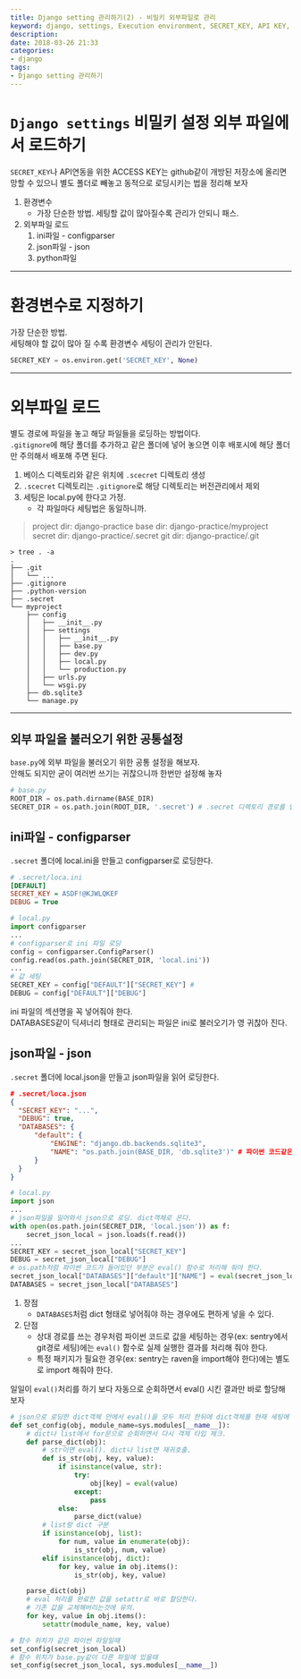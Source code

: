 ```yaml
---
title: Django setting 관리하기(2) - 비밀키 외부파일로 관리
keyword: django, settings, Execution environment, SECRET_KEY, API KEY, configparser, ini, json
description: 
date: 2018-03-26 21:33
categories:
- django
tags:
- Django setting 관리하기
---
```

# `Django settings` 비밀키 설정 외부 파일에서 로드하기
`SECRET_KEY`나 API연동을 위한 ACCESS KEY는 github같이 개방된 저장소에 올리면 망할 수 있으니 별도 폴더로 빼놓고 동적으로 로딩시키는 법을 정리해 보자

1. 환경변수
    - 가장 단순한 방법. 세팅할 값이 많아질수록 관리가 안되니 패스.
2. 외부파일 로드
    1. ini파일 - configparser
    2. json파일 - json
    3. python파일

---

# 환경변수로 지정하기
가장 단순한 방법.  
세팅해야 할 값이 많아 질 수록 환경변수 세팅이 관리가 안된다.

```python
SECRET_KEY = os.environ.get('SECRET_KEY', None)
```

---

# 외부파일 로드
별도 경로에 파일을 놓고 해당 파일들을 로딩하는 방법이다.  
`.gitignore`에 해당 폴더를 추가하고 같은 폴더에 넣어 놓으면 이후 배포시에 해당 폴더만 주의해서 배포해 주면 된다.

1. 베이스 디렉토리와 같은 위치에 `.scecret` 디렉토리 생성
2. `.scecret` 디렉토리는 `.gitignore`로 해당 디렉토리는 버전관리에서 제외
3. 세팅은 local.py에 한다고 가정.
    - 각 파일마다 세팅법은 동일하니까.

>project dir: django-practice
>base dir: django-practice/myproject
>secret dir: django-practice/.secret
>git dir: django-practice/.git

```shell(django-practice)  callorange > ~/projects/practice/django-practice >  master>
> tree . -a
.
├── .git
│   └── ...
├── .gitignore
├── .python-version
├── .secret
└── myproject
    ├── config
    │   ├── __init__.py
    │   ├── settings
    │   │   ├── __init__.py
    │   │   ├── base.py
    │   │   ├── dev.py
    │   │   ├── local.py
    │   │   └── production.py
    │   ├── urls.py
    │   └── wsgi.py
    ├── db.sqlite3
    └── manage.py
```

---

## 외부 파일을 불러오기 위한 공통설정
`base.py`에 외부 파일을 불러오기 위한 공통 설정을 해보자.  
안해도 되지만 굳이 여러번 쓰기는 귀찮으니까 한번만 설정해 놓자

```python
# base.py
ROOT_DIR = os.path.dirname(BASE_DIR)
SECRET_DIR = os.path.join(ROOT_DIR, '.secret') # .secret 디렉토리 경로를 얻어왔다.
```

## ini파일 - configparser
`.secret` 폴더에 local.ini을 만들고 configparser로 로딩한다.

```ini
# .secret/loca.ini
[DEFAULT]
SECRET_KEY = ASDF!@KJWLQKEF
DEBUG = True
```

```python
# local.py
import configparser
...
# configparser로 ini 파일 로딩
config = configparser.ConfigParser()
config.read(os.path.join(SECRET_DIR, 'local.ini'))
...
# 값 세팅
SECRET_KEY = config["DEFAULT"]["SECRET_KEY"] #
DEBUG = config["DEFAULT"]["DEBUG"]
```

ini 파일의 섹션명을 꼭 넣어줘야 한다.  
DATABASES같이 딕셔너리 형태로 관리되는 파일은 ini로 불러오기가 영 귀찮아 진다.

## json파일 - json
`.secret` 폴더에 local.json을 만들고 json파일을 읽어 로딩한다.

```json
# .secret/loca.json
{
  "SECRET_KEY": "...",
  "DEBUG": true,
  "DATABASES": {
      "default": {
          "ENGINE": "django.db.backends.sqlite3",
          "NAME": "os.path.join(BASE_DIR, 'db.sqlite3')" # 파이썬 코드같은 경우 일단 텍스트로 넣는다
      }
  }
}
```

```python
# local.py
import json
...
# json파일을 일어와서 json으로 로딩. dict객체로 온다.
with open(os.path.join(SECRET_DIR, 'local.json')) as f:
    secret_json_local = json.loads(f.read())
...
SECRET_KEY = secret_json_local["SECRET_KEY"]
DEBUG = secret_json_local["DEBUG"]
# os.path처럼 파이썬 코드가 들어있던 부분은 eval() 함수로 처리해 줘야 한다.
secret_json_local["DATABASES"]["default"]["NAME"] = eval(secret_json_local["DATABASES"]["default"]["NAME"])
DATABASES = secret_json_local["DATABASES"]
```

1. 장점
    - `DATABASES`처럼 dict 형태로 넣어줘야 하는 경우에도 편하게 넣을 수 있다.  
2. 단점
    - 상대 경로를 쓰는 경우처럼 파이썬 코드로 값을 세팅하는 경우(ex: sentry에서 git경로 세팅)에는 `eval()` 함수로 실제 실행한 결과를 처리해 줘야 한다.
    - 특정 패키지가 필요한 경우(ex: sentry는 raven을 import해야 한다)에는 별도로 import 해줘야 한다.

일일이 `eval()`처리를 하기 보다 자동으로 순회하면서 eval() 시킨 결과만 바로 할당해 보자

```python
# json으로 로딩한 dict객체 안에서 eval()을 모두 처리 한뒤에 dict객체를 현재 세팅에 할당하는 함수
def set_config(obj, module_name=sys.modules[__name__]):
    # dict나 list에서 for문으로 순회하면서 다시 객체 타입 체크.
    def parse_dict(obj):
        # str이면 eval(). dict나 list면 재귀호출.
        def is_str(obj, key, value):
            if isinstance(value, str):
                try:
                    obj[key] = eval(value)
                except:
                    pass
            else:
                parse_dict(value)
        # list랑 dict 구분
        if isinstance(obj, list):
            for num, value in enumerate(obj):
                is_str(obj, num, value)
        elif isinstance(obj, dict):
            for key, value in obj.items():
                is_str(obj, key, value)

    parse_dict(obj)
    # eval 처리를 완료한 값을 setattr로 바로 할당한다.
    # 기존 값을 교체해버리는것에 유의.
    for key, value in obj.items():
        setattr(module_name, key, value)

# 함수 위치가 같은 파이썬 파일일때
set_config(secret_json_local)
# 함수 위치가 base.py같이 다른 파일에 있을때
set_config(secret_json_local, sys.modules[__name__])
```
